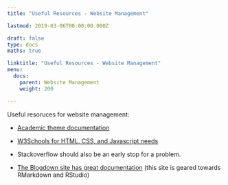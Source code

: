 ```yaml
---
title: "Useful Resources - Website Management"

lastmod: 2019-03-06T00:00:00.000Z

draft: false
type: docs
maths: true	

linktitle: "Useful Resources - Website Management"
menu:
  docs:
    parent: Website Management
    weight: 200

---
```


Useful resoruces for website management:

* [Academic theme documentation](https://sourcethemes.com/academic/docs/)

* [W3Schools for HTML, CSS, and Javascript needs](https://www.w3schools.com/html/default.asp)

* Stackoverflow should also be an early stop for a problem. 

* [The Blogdown site has great documentation](https://bookdown.org/yihui/blogdown/) (this site is geared towards RMarkdown and RStudio)